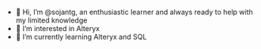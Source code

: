 - 👋 Hi, I’m @sojantg, an enthusiastic learner and always ready to help with my limited knowledge
- 👀 I’m interested in Alteryx
- 🌱 I’m currently learning Alteryx and SQL
<!---
sojantg/sojantg is a ✨ special ✨ repository because its `README.md` (this file) appears on your GitHub profile.
You can click the Preview link to take a look at your changes.
--->
